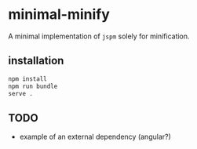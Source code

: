 # minimal-minify

A minimal implementation of `jspm` solely for minification.


## installation

```bash
npm install  
npm run bundle  
serve .
```

## TODO

- example of an external dependency (angular?)
